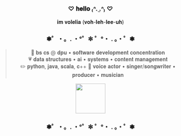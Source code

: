 <div align="center">

### ♡ 𝐡𝐞𝐥𝐥𝐨 ₍ᐢ. ̫.ᐢ₎ ♡
𝐢𝐦 𝐯𝐨𝐥𝐞𝐥𝐢𝐚 (𝐯𝐨𝐡-𝐥𝐞𝐡-𝐥𝐞𝐞-𝐮𝐡)
### ❃゜・。. ・°゜✼ ゜°・ . 。・゜❃

</div>


<div align="center">

> 🎀 𝐛𝐬 𝐜𝐬 @ 𝐝𝐩𝐮 • 𝐬𝐨𝐟𝐭𝐰𝐚𝐫𝐞 𝐝𝐞𝐯𝐞𝐥𝐨𝐩𝐦𝐞𝐧𝐭 𝐜𝐨𝐧𝐜𝐞𝐧𝐭𝐫𝐚𝐭𝐢𝐨𝐧  
> 💗 𝐝𝐚𝐭𝐚 𝐬𝐭𝐫𝐮𝐜𝐭𝐮𝐫𝐞𝐬 • 𝐚𝐢 • 𝐬𝐲𝐬𝐭𝐞𝐦𝐬 • 𝐜𝐨𝐧𝐭𝐞𝐧𝐭 𝐦𝐚𝐧𝐚𝐠𝐞𝐦𝐞𝐧𝐭   
> ✏️ 𝐩𝐲𝐭𝐡𝐨𝐧, 𝐣𝐚𝐯𝐚, 𝐬𝐜𝐚𝐥𝐚, 𝐜++
> 🌸 𝐯𝐨𝐢𝐜𝐞 𝐚𝐜𝐭𝐨𝐫 • 𝐬𝐢𝐧𝐠𝐞𝐫/𝐬𝐨𝐧𝐠𝐰𝐫𝐢𝐭𝐞𝐫 • 𝐩𝐫𝐨𝐝𝐮𝐜𝐞𝐫 • 𝐦𝐮𝐬𝐢𝐜𝐢𝐚𝐧 

</div>

<div align="center">

<img src="https://media2.giphy.com/media/v1.Y2lkPTc5MGI3NjExbDRsendvMXRlbzd0NnVneWRpNXhoMWd5N29sbTRkZHp6YnEwNDBlcSZlcD12MV9pbnRlcm5hbF9naWZfYnlfaWQmY3Q9cw/BEAUgdz2vtLubrfTc3/giphy.gif" width="80" />

### ❃゜・。. ・°゜✼ ゜°・ . 。・゜❃

</div>
